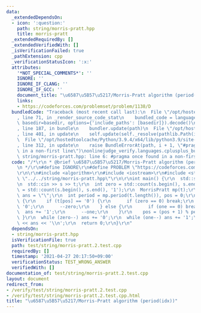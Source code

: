 ```yaml
---
data:
  _extendedDependsOn:
  - icon: ':question:'
    path: string/morris-pratt.hpp
    title: morris-pratt
  _extendedRequiredBy: []
  _extendedVerifiedWith: []
  _isVerificationFailed: true
  _pathExtension: cpp
  _verificationStatusIcon: ':x:'
  attributes:
    '*NOT_SPECIAL_COMMENTS*': ''
    IGNORE: ''
    IGNORE_IF_CLANG: ''
    IGNORE_IF_GCC: ''
    document_title: "\u6587\u5B57\u5217/Morris-Pratt algorithm (period(idx))"
    links:
    - https://codeforces.com/problemset/problem/1138/D
  bundledCode: "Traceback (most recent call last):\n  File \"/opt/hostedtoolcache/Python/3.9.4/x64/lib/python3.9/site-packages/onlinejudge_verify/documentation/build.py\"\
    , line 71, in _render_source_code_stat\n    bundled_code = language.bundle(stat.path,\
    \ basedir=basedir, options={'include_paths': [basedir]}).decode()\n  File \"/opt/hostedtoolcache/Python/3.9.4/x64/lib/python3.9/site-packages/onlinejudge_verify/languages/cplusplus.py\"\
    , line 187, in bundle\n    bundler.update(path)\n  File \"/opt/hostedtoolcache/Python/3.9.4/x64/lib/python3.9/site-packages/onlinejudge_verify/languages/cplusplus_bundle.py\"\
    , line 401, in update\n    self.update(self._resolve(pathlib.Path(included), included_from=path))\n\
    \  File \"/opt/hostedtoolcache/Python/3.9.4/x64/lib/python3.9/site-packages/onlinejudge_verify/languages/cplusplus_bundle.py\"\
    , line 312, in update\n    raise BundleErrorAt(path, i + 1, \"#pragma once found\
    \ in a non-first line\")\nonlinejudge_verify.languages.cplusplus_bundle.BundleErrorAt:\
    \ string/morris-pratt.hpp: line 6: #pragma once found in a non-first line\n"
  code: "/*\r\n * @brief \u6587\u5B57\u5217/Morris-Pratt algorithm (period(idx))\r\
    \n */\r\n#define IGNORE\r\n#define PROBLEM \"https://codeforces.com/problemset/problem/1138/D\"\
    \r\n\r\n#include <algorithm>\r\n#include <iostream>\r\n#include <string>\r\n#include\
    \ \"../../string/morris-pratt.hpp\"\r\n\r\nint main() {\r\n  std::string s, t;\r\
    \n  std::cin >> s >> t;\r\n  int zero = std::count(s.begin(), s.end(), '0'), one\
    \ = std::count(s.begin(), s.end(), '1');\r\n  MorrisPratt mp(t);\r\n  std::string\
    \ ans = \"\";\r\n  int period = mp.period(t.length()), pos = 0;\r\n  while (true)\
    \ {\r\n    if (t[pos] == '0') {\r\n      if (zero == 0) break;\r\n      ans +=\
    \ '0';\r\n      --zero;\r\n    } else {\r\n      if (one == 0) break;\r\n    \
    \  ans += '1';\r\n      --one;\r\n    }\r\n    pos = (pos + 1) % period;\r\n \
    \ }\r\n  while (zero--) ans += '0';\r\n  while (one--) ans += '1';\r\n  std::cout\
    \ << ans << '\\n';\r\n  return 0;\r\n}\r\n"
  dependsOn:
  - string/morris-pratt.hpp
  isVerificationFile: true
  path: test/string/morris-pratt.2.test.cpp
  requiredBy: []
  timestamp: '2021-04-27 20:17:50+09:00'
  verificationStatus: TEST_WRONG_ANSWER
  verifiedWith: []
documentation_of: test/string/morris-pratt.2.test.cpp
layout: document
redirect_from:
- /verify/test/string/morris-pratt.2.test.cpp
- /verify/test/string/morris-pratt.2.test.cpp.html
title: "\u6587\u5B57\u5217/Morris-Pratt algorithm (period(idx))"
---
```

